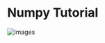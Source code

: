 <h1>Numpy Tutorial</h1>

![images](https://user-images.githubusercontent.com/114297179/215441357-31a84688-9135-429f-9a28-0c7fecef6bf5.png)
